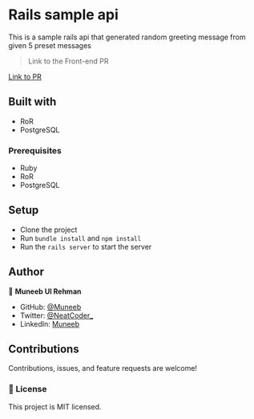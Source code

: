 # Rails sample api

This is a sample rails api that generated random greeting message from given 5 preset messages

> Link to the Front-end PR

[Link to PR](https://github.com/muneebulrehman/hello-world-frontend/pull/1)

## Built with

- RoR
- PostgreSQL

### Prerequisites

- Ruby
- RoR
- PostgreSQL

## Setup

- Clone the project
- Run `bundle install` and `npm install`
- Run the `rails server` to start the server

## Author

👤 **Muneeb Ul Rehman**

- GitHub: [@Muneeb](https://github.com/muneebulrehman)
- Twitter: [@NeatCoder\_](https://twitter.com/NeatCoder_)
- LinkedIn: [Muneeb](https://www.linkedin.com/in/muneebulrehman/)

## Contributions

Contributions, issues, and feature requests are welcome!

### 📝 License

This project is MIT licensed.
